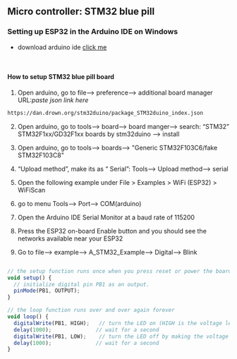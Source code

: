 ## Micro controller: STM32 blue pill

### Setting up ESP32 in the Arduino IDE on Windows

- download arduino ide [click me](https://www.arduino.cc/en/software)

<br>

#### How to setup STM32 blue pill board

1. Open arduino, go to file--> preference--> additional board manager URL:_paste json link here_

```sh
https://dan.drown.org/stm32duino/package_STM32duino_index.json
```

2. Open arduino, go to tools--> board--> board manger--> search: “STM32” STM32F1xx/GD32F1xx boards by stm32duino --> install

3. Open arduino, go to tools--> boards--> "Generic STM32F103C6/fake STM32F103C8"

4. “Upload method”, make its as “ Serial”: Tools--> Upload method--> serial

5. Open the following example under File > Examples > WiFi (ESP32) > WiFiScan

6. go to menu Tools--> Port--> COM(arduino)

7. Open the Arduino IDE Serial Monitor at a baud rate of 115200

8. Press the ESP32 on-board Enable button and you should see the networks available near your ESP32

9. Go to file--> example--> A_STM32_Example--> Digital--> Blink

```js

// the setup function runs once when you press reset or power the board
void setup() {
  // initialize digital pin PB1 as an output.
  pinMode(PB1, OUTPUT);
}

// the loop function runs over and over again forever
void loop() {
  digitalWrite(PB1, HIGH);   // turn the LED on (HIGH is the voltage level)
  delay(1000);              // wait for a second
  digitalWrite(PB1, LOW);    // turn the LED off by making the voltage LOW
  delay(1000);              // wait for a second
}


```
